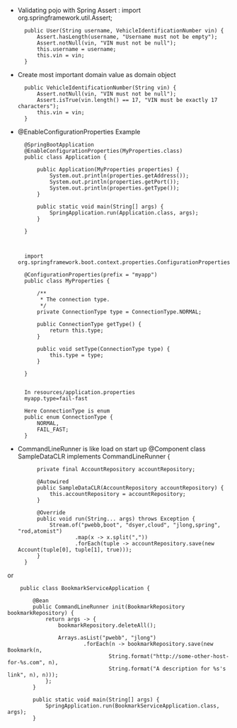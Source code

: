 
- Validating pojo with Spring Assert : import org.springframework.util.Assert;
    
        public User(String username, VehicleIdentificationNumber vin) {
            Assert.hasLength(username, "Username must not be empty");
            Assert.notNull(vin, "VIN must not be null");
            this.username = username;
            this.vin = vin;
        }

- Create most important domain value as domain object 

        public VehicleIdentificationNumber(String vin) {
            Assert.notNull(vin, "VIN must not be null");
            Assert.isTrue(vin.length() == 17, "VIN must be exactly 17 characters");
            this.vin = vin;
        }
- @EnableConfigurationProperties Example

        @SpringBootApplication
        @EnableConfigurationProperties(MyProperties.class)
        public class Application {
        
            public Application(MyProperties properties) {
                System.out.println(properties.getAddress());
                System.out.println(properties.getPort());
                System.out.println(properties.getType());
            }
        
            public static void main(String[] args) {
                SpringApplication.run(Application.class, args);
            }
        
        }



        import org.springframework.boot.context.properties.ConfigurationProperties;
        
        @ConfigurationProperties(prefix = "myapp")
        public class MyProperties {
        
            /**
             * The connection type.
             */
            private ConnectionType type = ConnectionType.NORMAL;
        
            public ConnectionType getType() {
                return this.type;
            }
        
            public void setType(ConnectionType type) {
                this.type = type;
            }
        
        }


        In resources/application.properties
        myapp.type=fail-fast

        Here ConnectionType is enum
        public enum ConnectionType {
        	NORMAL,
        	FAIL_FAST;
        }


- CommandLineRunner is like load on start up
        @Component
        class SampleDataCLR implements CommandLineRunner {
        
            private final AccountRepository accountRepository;
        
            @Autowired
            public SampleDataCLR(AccountRepository accountRepository) {
                this.accountRepository = accountRepository;
            }
        
            @Override
            public void run(String... args) throws Exception {
                Stream.of("pwebb,boot", "dsyer,cloud", "jlong,spring", "rod,atomist")
                        .map(x -> x.split(","))
                        .forEach(tuple -> accountRepository.save(new Account(tuple[0], tuple[1], true)));
            }
        }


or 


        public class BookmarkServiceApplication {
        
            @Bean
            public CommandLineRunner init(BookmarkRepository bookmarkRepository) {
                return args -> {
                    bookmarkRepository.deleteAll();
        
                    Arrays.asList("pwebb", "jlong")
                            .forEach(n -> bookmarkRepository.save(new Bookmark(n,
                                    String.format("http://some-other-host-for-%s.com", n),
                                    String.format("A description for %s's link", n), n)));
                };
            }
        
            public static void main(String[] args) {
                SpringApplication.run(BookmarkServiceApplication.class, args);
            }
        
